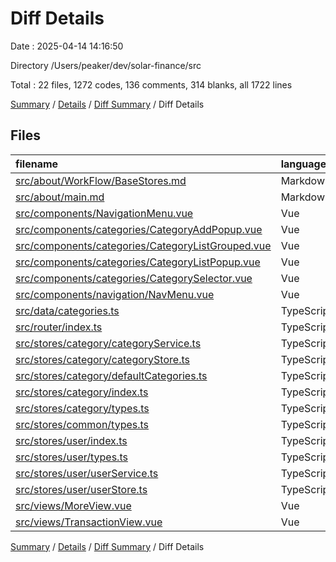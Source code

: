 # Diff Details

Date : 2025-04-14 14:16:50

Directory /Users/peaker/dev/solar-finance/src

Total : 22 files,  1272 codes, 136 comments, 314 blanks, all 1722 lines

[Summary](results.md) / [Details](details.md) / [Diff Summary](diff.md) / Diff Details

## Files
| filename | language | code | comment | blank | total |
| :--- | :--- | ---: | ---: | ---: | ---: |
| [src/about/WorkFlow/BaseStores.md](/src/about/WorkFlow/BaseStores.md) | Markdown | 552 | 0 | 153 | 705 |
| [src/about/main.md](/src/about/main.md) | Markdown | 27 | 0 | 0 | 27 |
| [src/components/NavigationMenu.vue](/src/components/NavigationMenu.vue) | Vue | -58 | -1 | -7 | -66 |
| [src/components/categories/CategoryAddPopup.vue](/src/components/categories/CategoryAddPopup.vue) | Vue | 1 | 0 | 1 | 2 |
| [src/components/categories/CategoryListGrouped.vue](/src/components/categories/CategoryListGrouped.vue) | Vue | 1 | 0 | 1 | 2 |
| [src/components/categories/CategoryListPopup.vue](/src/components/categories/CategoryListPopup.vue) | Vue | -5 | 1 | 3 | -1 |
| [src/components/categories/CategorySelector.vue](/src/components/categories/CategorySelector.vue) | Vue | -12 | 0 | -2 | -14 |
| [src/components/navigation/NavMenu.vue](/src/components/navigation/NavMenu.vue) | Vue | 8 | 0 | -5 | 3 |
| [src/data/categories.ts](/src/data/categories.ts) | TypeScript | -252 | -34 | -13 | -299 |
| [src/router/index.ts](/src/router/index.ts) | TypeScript | 15 | 1 | 0 | 16 |
| [src/stores/category/categoryService.ts](/src/stores/category/categoryService.ts) | TypeScript | 205 | 59 | 51 | 315 |
| [src/stores/category/categoryStore.ts](/src/stores/category/categoryStore.ts) | TypeScript | 121 | 14 | 37 | 172 |
| [src/stores/category/defaultCategories.ts](/src/stores/category/defaultCategories.ts) | TypeScript | 218 | 13 | 10 | 241 |
| [src/stores/category/index.ts](/src/stores/category/index.ts) | TypeScript | 31 | 7 | 7 | 45 |
| [src/stores/category/types.ts](/src/stores/category/types.ts) | TypeScript | 41 | 7 | 7 | 55 |
| [src/stores/common/types.ts](/src/stores/common/types.ts) | TypeScript | 9 | 1 | 1 | 11 |
| [src/stores/user/index.ts](/src/stores/user/index.ts) | TypeScript | 3 | 1 | 1 | 5 |
| [src/stores/user/types.ts](/src/stores/user/types.ts) | TypeScript | 17 | 2 | 3 | 22 |
| [src/stores/user/userService.ts](/src/stores/user/userService.ts) | TypeScript | 97 | 31 | 14 | 142 |
| [src/stores/user/userStore.ts](/src/stores/user/userStore.ts) | TypeScript | 77 | 28 | 21 | 126 |
| [src/views/MoreView.vue](/src/views/MoreView.vue) | Vue | 199 | 6 | 31 | 236 |
| [src/views/TransactionView.vue](/src/views/TransactionView.vue) | Vue | -23 | 0 | 0 | -23 |

[Summary](results.md) / [Details](details.md) / [Diff Summary](diff.md) / Diff Details